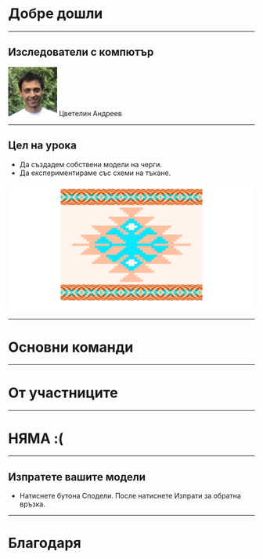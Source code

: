 # Добре дошли

---
## Изследователи с компютър

<div><img src="img/tsvetelin.png" alt="tsvetelin" style="width:100px;"/> Цветелин Андреев</div>

---
## Цел на урока

* Да създадем собствени модели на черги.
* Да експериментираме със схеми на тъкане.

<img src="img/Stage.png" alt="Carpet" />

---
# Основни команди

---
# От участниците

---
# НЯМА :(

---
## Изпратете вашите модели 

* Натиснете бутона Сподели. После натиснете Изпрати за обратна връзка.

---
# Благодаря
